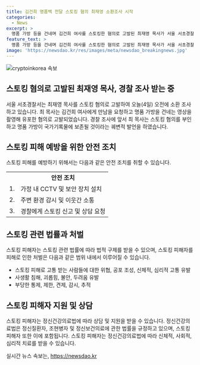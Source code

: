 ```yaml
---
title: 김건희 명품백 전달 스토킹 혐의 최재영 소환조사 시작
categories:
  - News
excerpt: >
  명품 가방 등을 건네며 김건희 여사를 스토킹한 혐의로 고발된 최재영 목사가 서울 서초경찰서에서 조사를 받고 있습니다. 최 목사는 스토킹 혐의를 부인하고, 선물이라고 주장했습니다. 현재 경찰 조사가 진행 중이며 논란은 계속될 전망입니다.
feature_text: >
  명품 가방 등을 건네며 김건희 여사를 스토킹한 혐의로 고발된 최재영 목사가 서울 서초경찰서에서 조사를 받고 있습니다. 최 목사는 스토킹 혐의를 부인하고, 선물이라고 주장했습니다. 현재 경찰 조사가 진행 중이며 논란은 계속될 전망입니다.
image: 'https://newsdao.kr/res/images/meta/newsdao_breakingnews.jpg'
---
```


<p><img src="https://newsdao.kr/res/images/meta/newsdao_breakingnews.jpg" alt="cryptoinkorea 속보" /></p>

<h2 data-ke-size="size26">스토킹 혐의로 고발된 최재영 목사, 경찰 조사 받는 중</h2>

<p data-ke-size="size16">서울 서초경찰서는 최재영 목사를 스토킹 혐의로 고발하여 오늘(4일) 오전에 소환 조사하고 있습니다. 최 목사는 김건희 여사에게 만남을 요청하고 명품 가방을 건네는 영상을 촬영해 유포한 혐의로 고발되었습니다. 경찰 조사에 앞서 최 목사는 스토킹 혐의를 부인하고 명품 가방이 국가기록물에 보존될 것이라는 궤변적 발언을 하였습니다.</p>

<h2 data-ke-size="size26">스토킹 피해 예방을 위한 안전 조치</h2>

<p data-ke-size="size16">스토킹 피해를 예방하기 위해서는 다음과 같은 안전 조치를 취할 수 있습니다.</p>

<table>
  <tr>
    <td>&nbsp;</td>
    <td style="text-align: center; height: 17px;"><b>안전 조치</b></td>
  </tr>
  <tr>
    <td>1.</td>
    <td>가정 내 CCTV 및 보안 장치 설치</td>
  </tr>
  <tr>
    <td>2.</td>
    <td>주변 환경 감시 및 이웃간 소통</td>
  </tr>
  <tr>
    <td>3.</td>
    <td>경찰에게 스토킹 신고 및 상담 요청</td>
  </tr>
</table>

<h2 data-ke-size="size26">스토킹 관련 법률과 처벌</h2>

<p data-ke-size="size16">스토킹 피해자는 스토킹 관련 법률에 따라 법적 구제를 받을 수 있으며, 스토킹 피해자를 피해로 인한 처벌은 다음과 같은 범위 내에서 이루어질 수 있습니다.</p>

<ul>
  <li>스토킹 피해로 고통 받는 사람들에 대한 위협, 공포 조성, 신체적, 심리적 고통 유발</li>
  <li>사생활 침해, 괴롭힘, 불안, 두려움 유발</li>
  <li>부당한 통제, 제한, 견제, 감시, 추적</li>
</ul>

<h2 data-ke-size="size26">스토킹 피해자 지원 및 상담</h2>

<p data-ke-size="size16">스토킹 피해자는 정신건강의료법에 따라 상담 및 지원을 받을 수 있습니다. 정신건강의료법은 정신질환자, 조현병자 및 정신보건의료에 관한 법률을 규정하고 있으며, 스토킹 피해자 또한 이에 포함됩니다. 스토킹 피해자는 정신건강의료법에 따라 신체적, 사회적, 심리적 치료를 받을 수 있습니다.</p>
실시간 뉴스 속보는, <a href="https://newsdao.kr" rel="dofollow">https://newsdao.kr</a>


